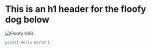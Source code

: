 # This is an h1 header for the floofy dog below

![Floofy GSD](https://i.imgur.com/yi79zXb.jpeg)


``` python
print('Hello World')
```
